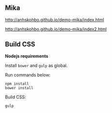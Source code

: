 ## Mika

http://anhskohbo.github.io/demo-mika/index.html

http://anhskohbo.github.io/demo-mika/index2.html

## Build CSS

**Nodejs requirements**

Install `bower` and `gulp` as global.

Run commands below:

```
npm install
bower install
```

Build CSS:

```
gulp
```
